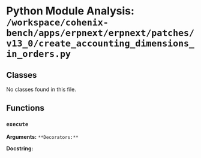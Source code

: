 # Python Module Analysis: `/workspace/cohenix-bench/apps/erpnext/erpnext/patches/v13_0/create_accounting_dimensions_in_orders.py`

## Classes

No classes found in this file.


## Functions

### `execute`
**Arguments:** ``
**Decorators:** ``

**Docstring:**
```

```

